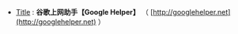 - [Title](https://taoste.github.io/Hello-World/Tools/Google%20Chrome/Chrome插件（CRX文件）/Chrome%20插件：谷歌上网助手/Ghelper/index.html) : **谷歌上网助手【Google Helper】** （ [http://googlehelper.net](http://googlehelper.net) ）
